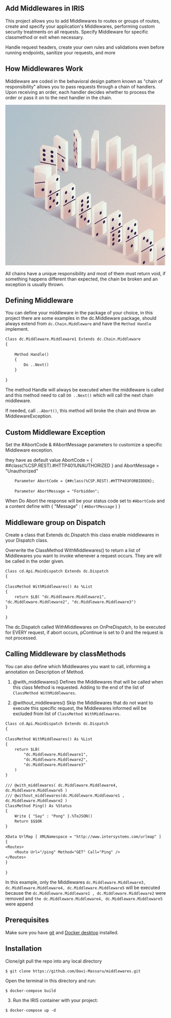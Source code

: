 ## Add Middlewares in IRIS
This project allows you to add Middlewares to routes or groups of routes, create and specify your application's Middlewares, performing custom security treatments on all requests.
Specify Middleware for specific classmethod or exit when necessary.

Handle request headers, create your own rules and validations even before running endpoints, sanitize your requests, and more

## How Middlewares Work

Middleware are coded in the behavioral design pattern known as "chain of responsibility" allows you to pass requests through a chain of handlers. Upon receiving an order, each handler decides whether to process the order or pass it on to the next handler in the chain.

<img src="https://raw.githubusercontent.com/Davi-Massaru/middlewares/master/README/domino.gif"></img>

All chains have a unique responsibility and most of them must return void, if something happens different than expected, the chain be broken and an exception is usually thrown.

## Defining Middleware

You can define your middleware in the package of your choice, in this project there are some examples in the dc.Middleware package, should always extend from ```dc.Chain.Middleware``` and have the ```Method Handle``` implement.

```
Class dc.Middleware.Middleware1 Extends dc.Chain.Middleware
{

    Method Handle()
    {
        Do ..Next()
    }

}
```

The method Handle will always be executed when the middleware is called and this method need to call ```DO ..Next()``` which will call the next chain middleware.

If needed, call ```..Abort()```, this method will broke the chain and throw an MiddlewareException.

## Custom Middleware Exception

Set the #AbortCode & #AbortMessage parameters to customize a specific Middleware exception.

they have as default value AbortCode = { ##class(%CSP.REST).#HTTP401UNAUTHORIZED } and AbortMessage = "Unauthorized"

```
    Parameter AbortCode = {##class(%CSP.REST).#HTTP403FORBIDDEN};

    Parameter AbortMessage = "Forbidden";
```
When Do Abort the response will be your status code set to ```#AbortCode``` and a content define with { "Message" : ( ```#AbortMessage``` ) }

## Middleware group on Dispatch

Create a class that Extends dc.Dispatch this class enable middlewares in your Dispatch class.

Overwrite the ClassMethod WithMiddlewares() to return a list of Middlewares you want to invoke whenever a request occurs. They are will be called in the order given.

```
Class cd.Api.MainDispatch Extends dc.Dispatch
{

ClassMethod WithMiddlewares() As %List
{
    return $LB( "dc.Middleware.Middleware1", "dc.Middleware.Middleware2", "dc.Middleware.Middleware3")
}

}

```

The dc.Dispatch called WithMiddlewares on OnPreDispatch, to be executed for EVERY request, if abort occurs, pContinue is set to 0 and the request is not processed.

## Calling Middleware by classMethods

You can also define which Middlewares you want to call, informing a annotation on Description of Method.

1. @with_middlewares() Defines the Middlewares that will be called when this class Method is requested. Adding to the end of the list of ```ClassMethod WithMiddlewares```.

2. @without_middlewares() Skip the Middlewares that do not want to execute this specific request, the Middlewares informed will be excluded from list of ```ClassMethod WithMiddlewares```.

```
Class cd.Api.MainDispatch Extends dc.Dispatch
{

ClassMethod WithMiddlewares() As %List
{
    return $LB(
        "dc.Middleware.Middleware1",
        "dc.Middleware.Middleware2",
        "dc.Middleware.Middleware3"
    )
}

/// @with_middlewares( dc.Middleware.Middleware4, dc.Middleware.Middleware5 )
/// @without_middlewares(dc.Middleware.Middleware1 , dc.Middleware.Middleware2 )
ClassMethod Ping() As %Status
{
    Write { "Say" : "Pong" }.%ToJSON()
    Return $$$OK
}

XData UrlMap [ XMLNamespace = "http://www.intersystems.com/urlmap" ]
{
<Routes>
    <Route Url="/ping" Method="GET" Call="Ping" />
</Routes>
}

}
```
In this example, only the Middlewares ```dc.Middleware.Middleware3, dc.Middleware.Middleware4, dc.Middleware.Middleware5``` will be executed because the ```dc.Middleware.Middleware1 , dc.Middleware.Middleware2``` were removed and ```the dc.Middleware.Middleware4, dc.Middleware.Middleware5``` were append


## Prerequisites
Make sure you have [git](https://git-scm.com/book/en/v2/Getting-Started-Installing-Git) and [Docker desktop](https://www.docker.com/products/docker-desktop) installed.

## Installation 

Clone/git pull the repo into any local directory

```
$ git clone https://github.com/Davi-Massaru/middlewares.git
```

Open the terminal in this directory and run:

```
$ docker-compose build
```

3. Run the IRIS container with your project:

```
$ docker-compose up -d
```
